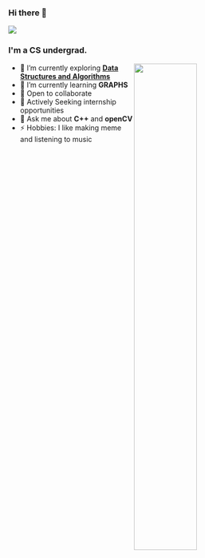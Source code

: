 ### Hi there 👋
[<img src="https://komarev.com/ghpvc/?username=aviral10&label=Profile+Views&color=4287f5&style=flat" />](https://github.com/prabhatmalhan)

### I'm a CS undergrad.

<img src="https://media.giphy.com/media/3o7aCTfyhYawdOXcFW/giphy.gif" align="right"  width="50%"/>

- 🔭 I’m currently exploring [**Data Structures and Algorithms**](https://github.com/prabhatmalhan/Algorithms)
- 🌱 I’m currently learning **GRAPHS**
- 👯 Open to collaborate 
- 💼 Actively Seeking internship opportunities
- 💬 Ask me about **C++** and **openCV**
- ⚡ Hobbies: I like making meme and listening to music

